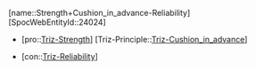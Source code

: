 ﻿---
type: TrizContradiction
aliases:
- Strength+Cushion_in_advance-Reliability
license: CC BY-SA 4.0
copyright: https://github.com/SpocWeb
IsDeleted: false
IsReadOnly: false
Confidential: public
tags: 
- Triz/Contradiction
---
[name::Strength+Cushion_in_advance-Reliability]
[SpocWebEntityId::24024]
+ [pro::[Triz-Strength](tech/Triz/Parameter/Triz-Strength.md)]
[Triz-Principle::[Triz-Cushion_in_advance](tech/Triz/Principle/Triz-Cushion_in_advance.md)]
- [con::[Triz-Reliability](tech/Triz/Parameter/Triz-Reliability.md)]

